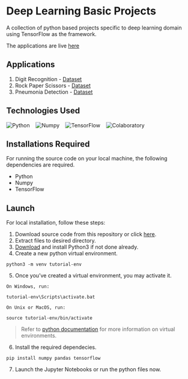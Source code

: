 # Deep Learning Basic Projects

A collection of python based projects specific to deep learning domain using TensorFlow as the framework. 

The applications are live [here](http://the-ml-dl-app.herokuapp.com/deep-learning)

## Applications
1. Digit Recognition - [Dataset](https://www.kaggle.com/scolianni/mnistasjpg)
2. Rock Paper Scissors - [Dataset](https://laurencemoroney.com/datasets.html)
3. Pneumonia Detection - [Dataset](https://www.kaggle.com/paultimothymooney/chest-xray-pneumonia)

## Technologies Used
![Python](https://img.shields.io/badge/-Python-FFFFFF?style=flat&logo=python&logoColor=3776AB)&nbsp;&nbsp;&nbsp;
![Numpy](https://img.shields.io/badge/-NumPy-FFFFFF?style=flat&logo=numpy&logoColor=013243)&nbsp;&nbsp;&nbsp;
![TensorFlow](https://img.shields.io/badge/-TensorFlow-FFFFFF?style=flat&logo=tensorflow&logoColor=FF6F00)&nbsp;&nbsp;&nbsp;
![Colaboratory](https://img.shields.io/badge/-Google%20Colab-FFFFFF?style=flat&logo=google-colab&logoColor=F9AB00)

## Installations Required
For running the source code on your local machine, the following dependencies are required.
- Python
- Numpy
- TensorFlow

## Launch
For local installation, follow these steps:
1. Download source code from this repository or click [here](https://github.com/rishabh1323/Deep-Learning-Basic-Projects/archive/refs/heads/main.zip).
2. Extract files to desired directory.
3. [Download](https://www.python.org/downloads/) and install Python3 if not done already.
4. Create a new python virtual environment.
```
python3 -m venv tutorial-env
```
5. Once you’ve created a virtual environment, you may activate it.  

`On Windows, run:`
```
tutorial-env\Scripts\activate.bat
```
`On Unix or MacOS, run:`
```
source tutorial-env/bin/activate
```
> Refer to [python documentation](https://docs.python.org/3/tutorial/venv.html) for more information on virtual environments.  
6. Install the required dependecies.
```
pip install numpy pandas tensorflow
```
7. Launch the Jupyter Notebooks or run the python files now.

